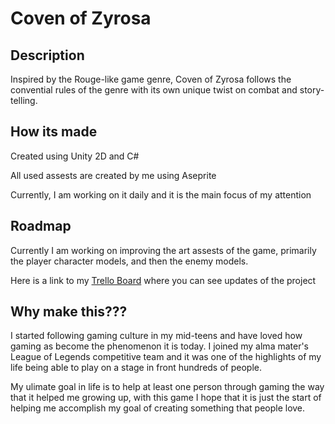 # Coven of Zyrosa


## Description

Inspired by the Rouge-like game genre, Coven of Zyrosa follows the convential rules of the genre with its own unique twist on combat and story-telling.


## How its made

Created using Unity 2D and C#

All used assests are created by me using Aseprite

Currently, I am working on it daily and it is the main focus of my attention

## Roadmap

Currently I am working on improving the art assests of the game, primarily the player character models, and then the enemy models.

Here is a link to my [Trello Board](https://trello.com/b/m53Dn8Vz/rogue-like) where you can see updates of the project

## Why make this???

I started following gaming culture in my mid-teens and have loved how gaming as become the phenomenon it is today. I joined my alma mater's League of Legends competitive team and it was one of the highlights of my life being able to play on a stage in front hundreds of people. 

My ulimate goal in life is to help at least one person through gaming the way that it helped me growing up, with this game I hope that it is just the start of helping me accomplish my goal of creating something that people love.
